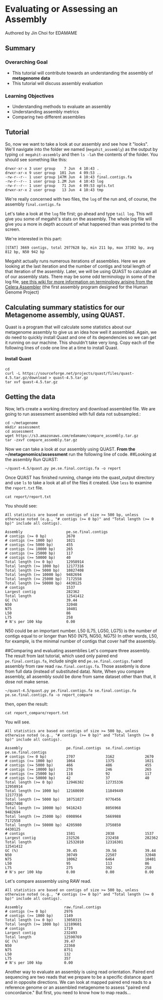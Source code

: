 # Evaluating or Assessing an Assembly 

Authored by Jin Choi for EDAMAME 

## Summary

### Overarching Goal
* This tutorial will contribute towards an understanding the assembly of **metagenome data**
* This tutorial will discuss assembly evaluation

### Learning Objectives
* Understanding methods to evaluate an assembly
* Understanding assembly metrics
* Comparing two different assemblies 

## Tutorial
So, now we want to take a look at our assembly and see how it "looks".  We'll navigate into the folder we named (`megahit_assembly`) as the output by typing `cd megahit-assembly` and then `ls -lah` the contents of the folder.  You should see something like this:

```
drwxr-xr-x 3 user group    7 Jun  4 10:43 .
drwxr-xr-x 9 user group  101 Jun  4 09:53 ..
-rw-r--r-- 1 user group 147M Jun  4 10:43 final.contigs.fa
-rw-r--r-- 1 user group 1.2M Jun  4 10:43 log
-rw-r--r-- 1 user group   71 Jun  4 09:53 opts.txt
drwxr-xr-x 2 user group   13 Jun  4 10:43 tmp
```

We're really concerned with two files, the `log` of the run and, of course, the assembly `final.contigs.fa`

Let's take a look at the `log` file first; go ahead and type `tail log`.  This will give you some of megahit's stats on the assembly.  The whole log file will give you a more in depth account of what happened than was printed to the screen.

We're interested in this part:

```
[STAT] 3669 contigs, total 2977628 bp, min 211 bp, max 37382 bp, avg 812 bp, N50 942 bp
```

Megahit actually runs numerous iterations of assemblies. Here we are looking at the last iteration and the number of contigs and total length of that iteration of the assembly. Later, we will be using QUAST to calculate all of our assembly stats.  There may be some odd terminology in some of the log file, [see this wiki for more information on terminology arising from the Celera Assembler](http://wgs-assembler.sourceforge.net/wiki/index.php/Celera_Assembler_Terminology) (the first assembly program designed for the Human Genome Project)


## Calculating summary statistics for our Metagenome assembly, using QUAST. 

Quast is a program that will calculate some statistics about our metagenome assembly to give us an idea how well it assembled. Again, we do need to quickly install Quast and one of its dependencies so we can get it running on our machine. This shouldn't take very long. Copy each of the following lines of code one line at a time to install Quast.
#### Install Quast
```
cd
curl -L https://sourceforge.net/projects/quast/files/quast-4.5.tar.gz/download > quast-4.5.tar.gz
tar xvf quast-4.5.tar.gz
```

## Getting the data
Now, let’s create a working directory and download assembled file. We are going to run assessment assembled with full data not subsampled.:
```
cd ~/metagenome
mkdir assessment
cd assessment
wget https://s3.amazonaws.com/edamame/compare_assembly.tar.gz
tar -zxvf compare_assembly.tar.gz
```

Now we can take a look at our assembly using QUAST. **From the ~/metagenomics/assessment** run the following line of code. 
##Looking at the assembly
Run QUAST:
```
~/quast-4.5/quast.py pe.se.final.contigs.fa -o report
```
Once QUAST has finished running, change into the quast_output directory and use `ls` to take a look at all of the files it created. Use `less` to examine the `report.txt` file. 
```
cat report/report.txt
```
You should see:
```
All statistics are based on contigs of size >= 500 bp, unless otherwise noted (e.g., "# contigs (>= 0 bp)" and "Total length (>= 0 bp)" include all contigs).

Assembly                    pe.se.final.contigs
# contigs (>= 0 bp)         2670               
# contigs (>= 1000 bp)      1021               
# contigs (>= 5000 bp)      455                
# contigs (>= 10000 bp)     265                
# contigs (>= 25000 bp)     117                
# contigs (>= 50000 bp)     40                 
Total length (>= 0 bp)      12958914           
Total length (>= 1000 bp)   12177316           
Total length (>= 5000 bp)   10827408           
Total length (>= 10000 bp)  9482694            
Total length (>= 25000 bp)  7172558            
Total length (>= 50000 bp)  4430125            
# contigs                   1537               
Largest contig              282362             
Total length                12541412           
GC (%)                      39.44              
N50                         32048              
N75                         10401              
L50                         86                 
L75                         258                
# N's per 100 kbp           0.00 
```
N50 could be an important number. L50 (L75, LG50, LG75) is the number of contigs equal to or longer than N50 (N75, NG50, NG75)
In other words, L50, for example, is the minimal number of contigs that cover half the assembly.

##Comparing and evaluating assemblies 
Let's compare three assembly. The result from last tutorial, which used only paired end `pe.final.contigs.fa`, include single end `pe.se.final.contigs.fa`and assembly from raw read `raw.final.contigs.fa`. Those assebmly is done from full data (instead of substituted data). Note, When you compare assembly, all assembly sould be done from same dataset other than that, it dose not make sense. 
```
~/quast-4.5/quast.py pe.final.contigs.fa se.final.contigs.fa pe.se.final.contigs.fa -o report_compare
```
then, open the result:
```
cat report_compare/report.txt
```
You will see.
```
All statistics are based on contigs of size >= 500 bp, unless otherwise noted (e.g., "# contigs (>= 0 bp)" and "Total length (>= 0 bp)" include all contigs).

Assembly                    pe.final.contigs  se.final.contigs  pe.se.final.contigs
# contigs (>= 0 bp)         2707              3162              2670               
# contigs (>= 1000 bp)      1064              1375              1021               
# contigs (>= 5000 bp)      466               486               455                
# contigs (>= 10000 bp)     276               246               265                
# contigs (>= 25000 bp)     118               92                117                
# contigs (>= 50000 bp)     42                37                40                 
Total length (>= 0 bp)      12946382          12735336          12958914           
Total length (>= 1000 bp)   12168690          11849449          12177316           
Total length (>= 5000 bp)   10751027          9776456           10827408           
Total length (>= 10000 bp)  9416243           8056968           9482694            
Total length (>= 25000 bp)  6908964           5669988           7172558            
Total length (>= 50000 bp)  4205980           3750850           4430125            
# contigs                   1581              2038              1537               
Largest contig              232526            232458            282362             
Total length                12532010          12316301          12541412           
GC (%)                      39.45             39.56             39.44              
N50                         30749             22507             32048              
N75                         10062             6464              10401              
L50                         95                113               86                 
L75                         275               392               258                
# N's per 100 kbp           0.00              0.00              0.00  
```
Let's compare asssembly using RAW read.
```
All statistics are based on contigs of size >= 500 bp, unless otherwise noted (e.g., "# contigs (>= 0 bp)" and "Total length (>= 0 bp)" include all contigs).

Assembly                   raw.final.contigs
# contigs (>= 0 bp)        2976             
# contigs (>= 1000 bp)     1149             
Total length (>= 0 bp)     13050315         
Total length (>= 1000 bp)  12189601         
# contigs                  1719             
Largest contig             232493           
Total length               12590769         
GC (%)                     39.47            
N50                        22360            
N75                        8751             
L50                        132              
L75                        357              
# N's per 100 kbp          0.00 
```

Another way to evaluate an assembly is using read orientation.  Paired end sequencing are two reads that we prepare to be a specific distance apart and in opposite directions.  We can look at mapped paired end reads to a reference genome or an assembled metagenome to assess "paired end concordance."  But first, you need to know how to map reads...
